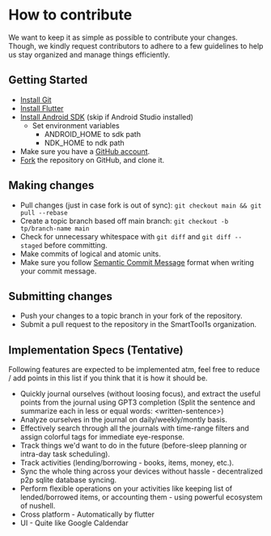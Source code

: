 # How to contribute

We want to keep it as simple as possible to contribute your changes. Though, we kindly request contributors to adhere to a few guidelines to help us stay organized and manage things efficiently.

## Getting Started

* [Install Git](https://animeshz.github.io/site/blogs/git.html#installation)
* [Install Flutter](https://docs.flutter.dev/get-started/install)
* [Install Android SDK](https://developer.android.com/studio#command-line-tools-only) (skip if Android Studio installed) 
  - Set environment variables
    - ANDROID_HOME to sdk path
    - NDK_HOME to ndk path 
* Make sure you have a [GitHub account](https://github.com/join).
* [Fork](https://github.com/SmartTool1s/reorganized/fork) the repository on GitHub, and clone it.

## Making changes

* Pull changes (just in case fork is out of sync): `git checkout main && git pull --rebase`
* Create a topic branch based off main branch: `git checkout -b tp/branch-name main`
* Check for unnecessary whitespace with `git diff` and `git diff --staged` before committing.
* Make commits of logical and atomic units.
* Make sure you follow [Semantic Commit Message](https://gist.github.com/joshbuchea/6f47e86d2510bce28f8e7f42ae84c716) format when writing your commit message.

<!-- Why semantic commit messages: https://nitayneeman.com/posts/understanding-semantic-commit-messages-using-git-and-angular/ -->

## Submitting changes

* Push your changes to a topic branch in your fork of the repository.
* Submit a pull request to the repository in the SmartTool1s organization.


## Implementation Specs (Tentative)

Following features are expected to be implemented atm, feel free to reduce / add points in this list if you think that it is how it should be.

* Quickly journal ourselves (without loosing focus), and extract the useful points from the journal using GPT3 completion (Split the sentence and summarize each in less or equal words: \<written-sentence\>)
* Analyze ourselves in the journal on daily/weekly/montly basis.
* Effectively search through all the journals with time-range filters and assign colorful tags for immediate eye-response.
* Track things we'd want to do in the future (before-sleep planning or intra-day task scheduling).
* Track activities (lending/borrowing - books, items, money, etc.).
* Sync the whole thing across your devices without hassle - decentralized p2p sqlite database syncing.
* Perform flexible operations on your activities like keeping list of lended/borrowed items, or accounting them - using powerful ecosystem of nushell.
* Cross platform - Automatically by flutter
* UI - Quite like Google Caldendar